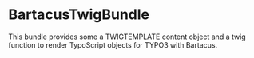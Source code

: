 BartacusTwigBundle
==================

This bundle provides some a TWIGTEMPLATE content object and a twig function to render TypoScript objects for TYPO3 with Bartacus.
